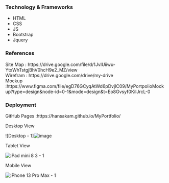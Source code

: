 <h3>Technology & Frameworks</h3>

<ul>
  <li>HTML</li>
  <li>CSS</li>
  <li>JS</li>
  <li>Bootstrap</li>
  <li>Jquery</li>
</ul>
<h3>References</h3>
Site Map : https://drive.google.com/file/d/1JvlUiiwu-YtxWhTstgjBhV0hcH9e2_MZ/view <br>
Wirefram : https://drive.google.com/drive/my-drive<br>
Mockup :https://www.figma.com/file/egD76GCyqAtWd6pDvjIC09/MyPortpolioMockup?type=design&node-id=0-1&mode=design&t=Eo8Gvsyf0KiIJrcL-0

<h3>Deployment</h3>
<!-- InfinityFree : http://ferdfolio.epizy.com <br> -->
GitHub Pages :https://hansakam.github.io/MyPortfolio/ <br>



Desktop View

![Desktop - 1]![image](https://github.com/hansakam/MyPortfolio/assets/121780473/7c99af88-81b4-49fe-b413-1bddfa7bd944)


Tablet View

![iPad mini 8 3 - 1](https://user-images.githubusercontent.com/101160326/190048152-0b4bb418-f612-42b5-b25f-4b0ccbd0ae56.png)

Mobile View

![iPhone 13 Pro Max - 1](https://user-images.githubusercontent.com/101160326/190048176-1f99002d-c2af-4df9-9166-479b6b014257.png)
